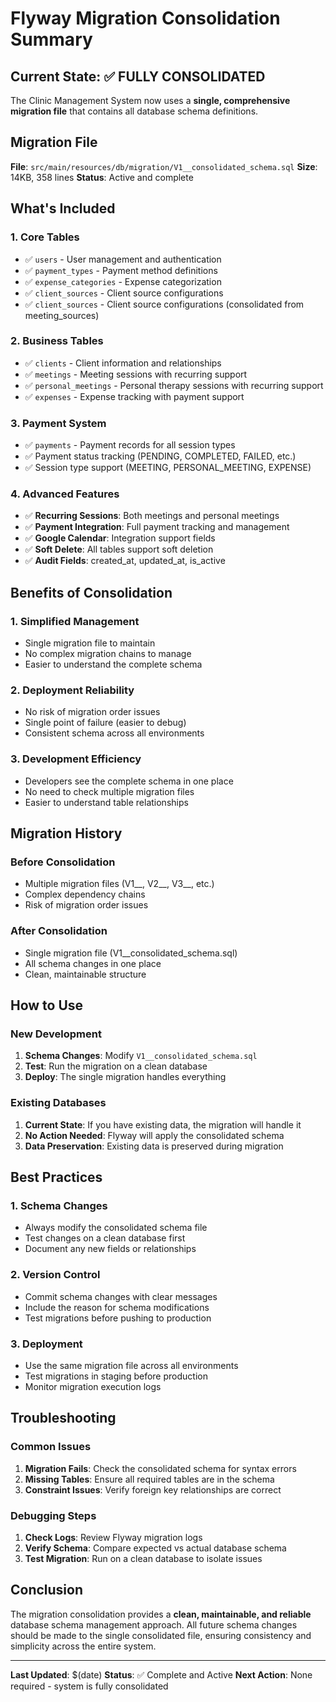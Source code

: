 # Flyway Migration Consolidation Summary

## Current State: ✅ FULLY CONSOLIDATED

The Clinic Management System now uses a **single, comprehensive migration file** that contains all database schema definitions.

## Migration File

**File**: `src/main/resources/db/migration/V1__consolidated_schema.sql`
**Size**: 14KB, 358 lines
**Status**: Active and complete

## What's Included

### 1. **Core Tables**
- ✅ `users` - User management and authentication
- ✅ `payment_types` - Payment method definitions
- ✅ `expense_categories` - Expense categorization
- ✅ `client_sources` - Client source configurations
- ✅ `client_sources` - Client source configurations (consolidated from meeting_sources)

### 2. **Business Tables**
- ✅ `clients` - Client information and relationships
- ✅ `meetings` - Meeting sessions with recurring support
- ✅ `personal_meetings` - Personal therapy sessions with recurring support
- ✅ `expenses` - Expense tracking with payment support

### 3. **Payment System**
- ✅ `payments` - Payment records for all session types
- ✅ Payment status tracking (PENDING, COMPLETED, FAILED, etc.)
- ✅ Session type support (MEETING, PERSONAL_MEETING, EXPENSE)

### 4. **Advanced Features**
- ✅ **Recurring Sessions**: Both meetings and personal meetings
- ✅ **Payment Integration**: Full payment tracking and management
- ✅ **Google Calendar**: Integration support fields
- ✅ **Soft Delete**: All tables support soft deletion
- ✅ **Audit Fields**: created_at, updated_at, is_active

## Benefits of Consolidation

### 1. **Simplified Management**
- Single migration file to maintain
- No complex migration chains to manage
- Easier to understand the complete schema

### 2. **Deployment Reliability**
- No risk of migration order issues
- Single point of failure (easier to debug)
- Consistent schema across all environments

### 3. **Development Efficiency**
- Developers see the complete schema in one place
- No need to check multiple migration files
- Easier to understand table relationships

## Migration History

### **Before Consolidation**
- Multiple migration files (V1__, V2__, V3__, etc.)
- Complex dependency chains
- Risk of migration order issues

### **After Consolidation**
- Single migration file (V1__consolidated_schema.sql)
- All schema changes in one place
- Clean, maintainable structure

## How to Use

### **New Development**
1. **Schema Changes**: Modify `V1__consolidated_schema.sql`
2. **Test**: Run the migration on a clean database
3. **Deploy**: The single migration handles everything

### **Existing Databases**
1. **Current State**: If you have existing data, the migration will handle it
2. **No Action Needed**: Flyway will apply the consolidated schema
3. **Data Preservation**: Existing data is preserved during migration

## Best Practices

### 1. **Schema Changes**
- Always modify the consolidated schema file
- Test changes on a clean database first
- Document any new fields or relationships

### 2. **Version Control**
- Commit schema changes with clear messages
- Include the reason for schema modifications
- Test migrations before pushing to production

### 3. **Deployment**
- Use the same migration file across all environments
- Test migrations in staging before production
- Monitor migration execution logs

## Troubleshooting

### **Common Issues**
1. **Migration Fails**: Check the consolidated schema for syntax errors
2. **Missing Tables**: Ensure all required tables are in the schema
3. **Constraint Issues**: Verify foreign key relationships are correct

### **Debugging Steps**
1. **Check Logs**: Review Flyway migration logs
2. **Verify Schema**: Compare expected vs actual database schema
3. **Test Migration**: Run on a clean database to isolate issues

## Conclusion

The migration consolidation provides a **clean, maintainable, and reliable** database schema management approach. All future schema changes should be made to the single consolidated file, ensuring consistency and simplicity across the entire system.

---

**Last Updated**: $(date)
**Status**: ✅ Complete and Active
**Next Action**: None required - system is fully consolidated


